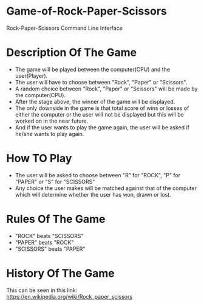 # Game-of-Rock-Paper-Scissors

 Rock-Paper-Scissors Command Line Interface
 
# Description Of The Game

 - The game will be played between the computer(CPU) and the user(Player).
 - The user will have to choose between "Rock", "Paper" or "Scissors".
 - A random choice between "Rock", "Paper" or "Scissors" will be made by the computer(CPU).
 - After the stage above, the winner of the game will be displayed.
 - The only downside in the game is that total score of wins or losses of either the computer or the user will not be displayed but this will be worked on in the near future.
 - And if the user wants to play the game again, the user will be asked if he/she wants to play again.
 
 # How TO Play
 
 - The user will be asked to choose between "R" for "ROCK", "P" for "PAPER" or "S" for "SCISSORS"
 - Any choice the user makes will be matched against that of the computer which will determine whether the user has won, drawn or lost.
 
 # Rules Of The Game
 
 - "ROCK" beats "SCISSORS"
 - "PAPER" beats "ROCK"
 - "SCISSORS" beats "PAPER"
 
 
# History Of The Game
 
 This can be seen in this link: https://en.wikipedia.org/wiki/Rock_paper_scissors
